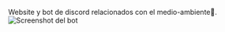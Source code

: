 Website y bot de discord relacionados con el medio-ambiente🌳. ![Screenshot del bot](https://github.com/user-attachments/assets/e88317ea-283d-4c53-9c55-374a9fee55bc)
